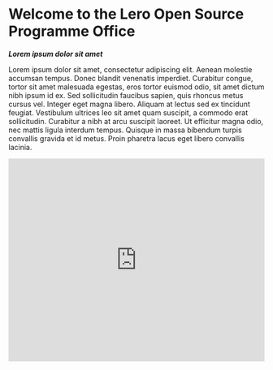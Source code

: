 # Welcome to the Lero Open Source Programme Office

***Lorem ipsum dolor sit amet***

Lorem ipsum dolor sit amet, consectetur adipiscing elit. Aenean molestie accumsan tempus. Donec blandit venenatis imperdiet. Curabitur congue, tortor sit amet malesuada egestas, eros tortor euismod odio, sit amet dictum nibh ipsum id ex. Sed sollicitudin faucibus sapien, quis rhoncus metus cursus vel. Integer eget magna libero. Aliquam at lectus sed ex tincidunt feugiat. Vestibulum ultrices leo sit amet quam suscipit, a commodo erat sollicitudin. Curabitur a nibh at arcu suscipit laoreet. Ut efficitur magna odio, nec mattis ligula interdum tempus. Quisque in massa bibendum turpis convallis gravida et id metus. Proin pharetra lacus eget libero convallis lacinia.

<html>
<body>
<iframe width="100%" height="400" src="https://www.youtube.com/embed/OhN1d0xxUjE?&autoplay=1" frameborder="0" allow="accelerometer; autoplay; clipboard-write; encrypted-media; gyroscope; picture-in-picture" allowfullscreen></iframe>

</body>
</html>
